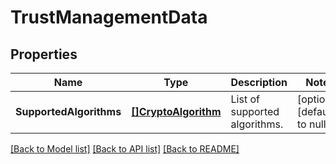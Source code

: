 # TrustManagementData

## Properties
Name | Type | Description | Notes
------------ | ------------- | ------------- | -------------
**SupportedAlgorithms** | [**[]CryptoAlgorithm**](CryptoAlgorithm.md) | List of supported algorithms. | [optional] [default to null]

[[Back to Model list]](../README.md#documentation-for-models) [[Back to API list]](../README.md#documentation-for-api-endpoints) [[Back to README]](../README.md)

